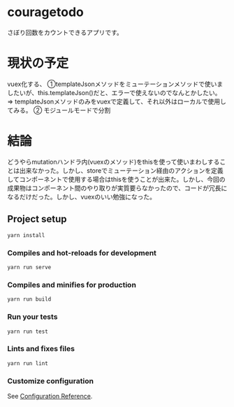# couragetodo
さぼり回数をカウントできるアプリです。

# 現状の予定　
vuex化する、
➀templateJsonメソッドをミューテーションメソッドで使いましたいが、this.templateJson()だと、エラーで使えないのでなんとかしたい。
=> templateJsonメソッドのみをvuexで定義して、それ以外はローカルで使用してみる。
➁ モジュールモードで分割
# 結論
どうやらmutationハンドラ内(vuexのメソッド)をthisを使って使いまわしすることは出来なかった。しかし、storeでミューテーション経由のアクションを定義してコンポーネントで使用する場合はthisを使うことが出来た。しかし、今回の成果物はコンポーネント間のやり取りが実質要らなかったので、コードが冗長になるだけだった。しかし、vuexのいい勉強になった。

## Project setup
```
yarn install
```

### Compiles and hot-reloads for development
```
yarn run serve
```

### Compiles and minifies for production
```
yarn run build
```

### Run your tests
```
yarn run test
```

### Lints and fixes files
```
yarn run lint
```

### Customize configuration
See [Configuration Reference](https://cli.vuejs.org/config/).
